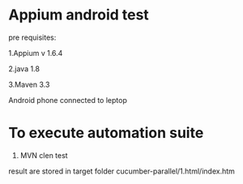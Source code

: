 # Appium android test 
pre requisites:

1.Appium v 1.6.4

2.java 1.8

3.Maven 3.3

Android phone connected to leptop  

# To execute automation suite   

1. MVN clen test 

result are stored in target folder cucumber-parallel/1.html/index.htm
